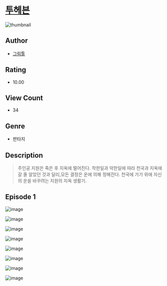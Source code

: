 # [투헤븐](https://comic.naver.com/challenge/list?titleId=810805)
![thumbnail](https://image-comic.pstatic.net/user_contents_data/challenge_comic/2023/05/24/361097/upload_7363720979667968869_480x623.jpeg)

## Author
- [그림툴](https://comic.naver.com/artistTitle?id=361097)

## Rating
- 10.00

## View Count
- 34

## Genre
- 판타지

## Description
> 주인공 지원은 죽은 후 지옥에 떨어진다. 착한일과 악한일에 따라 천국과 지옥에 갈 줄 알았던 것과 달리,모든 결정은 운에 의해 정해진다. 천국에 가기 위애 자신의 운을 바꾸려는 지원의 지옥 생활기.


## Episode 1
![image](https://image-comic.pstatic.net/user_contents_data/challenge_comic/2023/05/24/361097/upload_7291663381388669752.jpeg)

![image](https://image-comic.pstatic.net/user_contents_data/challenge_comic/2023/05/24/361097/upload_3847259795076703029.jpeg)

![image](https://image-comic.pstatic.net/user_contents_data/challenge_comic/2023/05/24/361097/upload_3487537880138790199.jpeg)

![image](https://image-comic.pstatic.net/user_contents_data/challenge_comic/2023/05/24/361097/upload_7005743079163847736.jpeg)

![image](https://image-comic.pstatic.net/user_contents_data/challenge_comic/2023/05/24/361097/upload_4123433797808304181.jpeg)

![image](https://image-comic.pstatic.net/user_contents_data/challenge_comic/2023/05/24/361097/upload_3833801754804381030.jpeg)

![image](https://image-comic.pstatic.net/user_contents_data/challenge_comic/2023/05/24/361097/upload_3990862610737358178.jpeg)

![image](https://image-comic.pstatic.net/user_contents_data/challenge_comic/2023/05/24/361097/upload_7291385199779328568.jpeg)
